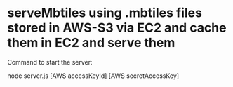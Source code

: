 # serveMbtiles using .mbtiles files stored in AWS-S3 via EC2 and cache them in EC2 and serve them

Command to start the server:

node server.js [AWS accessKeyId] [AWS secretAccessKey]
